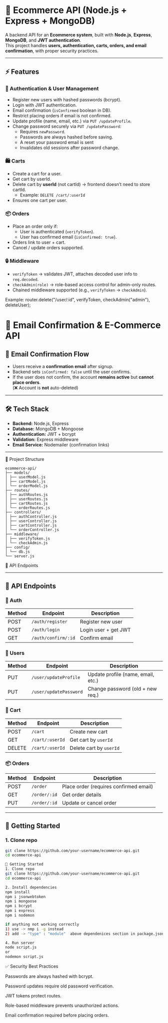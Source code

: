 # 🛒 Ecommerce API (Node.js + Express + MongoDB)

A backend API for an **Ecommerce system**, built with **Node.js**, **Express**, **MongoDB**, and **JWT authentication**.  
This project handles **users, authentication, carts, orders, and email confirmation**, with proper security practices.  

---

## ⚡ Features

### 🔑 Authentication & User Management
- Register new users with hashed passwords (bcrypt).  
- Login with JWT authentication.  
- Email confirmation (`isConfirmed` boolean in DB).  
- Restrict placing orders if email is not confirmed.  
- Update profile (name, email, etc.) via `PUT /updateProfile`.  
- Change password securely via `PUT /updatePassword`:  
  - Requires `newPassword`.  
  - Passwords are always hashed before saving.
  - A reset your password email is sent
  - Invalidates old sessions after password change.  

### 🛍️ Carts
- Create a cart for a user.  
- Get cart by userId.  
- Delete cart by **userId** (not cartId) → frontend doesn’t need to store cartId.  
  - Example: `DELETE /cart/:userId`  
- Ensures one cart per user.  

### 📦 Orders
- Place an order only if:  
  - User is authenticated (`verifyToken`).  
  - User has confirmed email (`isConfirmed: true`).  
- Orders link to user + cart.  
- Cancel / update orders supported.  

### 🔒 Middleware
- `verifyToken` → validates JWT, attaches decoded user info to `req.decoded`.  
- `checkAdmin(role)` → role-based access control for admin-only routes.  
- Chained middleware supported (e.g., `verifyToken` → `checkAdmin`).  

Example:
router.delete("/user/:id", verifyToken, checkAdmin("admin"), deleteUser);


# 📧 Email Confirmation & E-Commerce API

## 📧 Email Confirmation Flow
- Users receive a **confirmation email** after signup.
- Backend sets `isConfirmed: false` until the user confirms.
- If the user does not confirm, the account **remains active** but **cannot place orders**.  
  (❌ Account is **not** auto-deleted)

---

## 🛠️ Tech Stack
- **Backend:** Node.js, Express  
- **Database:** MongoDB + Mongoose  
- **Authentication:** JWT + bcrypt  
- **Validation:** Express middleware  
- **Email Service:** Nodemailer (confirmation links)  

---

📂 Project Structure
```
ecommerce-api/
├── models/
│ ├── userModel.js
│ ├── cartModel.js
│ └── orderModel.js
├── routes/
│ ├── authRoutes.js
│ ├── userRoutes.js
│ ├── cartRoutes.js
│ └── orderRoutes.js
├── controllers/
│ ├── authController.js
│ ├── userController.js
│ ├── cartController.js
│ └── orderController.js
├── middleware/
│ ├── verifyToken.js
│ └── checkAdmin.js
├── config/
│ └── db.js
└── server.js
```

🔗 API Endpoints

---

## 🔗 API Endpoints

### 🔐 Auth
| Method | Endpoint             | Description              |
|--------|----------------------|--------------------------|
| POST   | `/auth/register`     | Register new user        |
| POST   | `/auth/login`        | Login user + get JWT     |
| GET    | `/auth/confirm/:id`  | Confirm email            |

### 👤 Users
| Method | Endpoint                 | Description                       |
|--------|---------------------------|-----------------------------------|
| PUT    | `/user/updateProfile`    | Update profile (name, email, etc.) |
| PUT    | `/user/updatePassword`   | Change password (old + new req.)   |

### 🛒 Cart
| Method | Endpoint        | Description             |
|--------|-----------------|-------------------------|
| POST   | `/cart`         | Create new cart         |
| GET    | `/cart/:userId` | Get cart by `userId`    |
| DELETE | `/cart/:userId` | Delete cart by `userId` |

### 📦 Orders
| Method | Endpoint        | Description                          |
|--------|-----------------|--------------------------------------|
| POST   | `/order`        | Place order (requires confirmed email) |
| GET    | `/order/:id`    | Get order details                    |
| PUT    | `/order/:id`    | Update or cancel order               |

---

## 🚀 Getting Started

### 1. Clone repo
```bash
git clone https://github.com/your-username/ecommerce-api.git
cd ecommerce-api

🚀 Getting Started
1. Clone repo
git clone https://github.com/your-username/ecommerce-api.git
cd ecommerce-api

2. Install dependencies
npm install
npm i jsonwebtoken
npm i mongoose
npm i bcrypt
npm i express
npm i nodemon

if anything not working correctly 
1) use -> nmp i -g instead
2) add -> "type" : "module"  above dependenices section in package.json

4. Run server
node script.js
or
nodemon script.js
```
✅ Security Best Practices

Passwords are always hashed with bcrypt.

Password updates require old password verification.

JWT tokens protect routes.

Role-based middleware prevents unauthorized actions.

Email confirmation required before placing orders.
